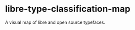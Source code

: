 libre-type-classification-map
=============================

A visual map of libre and open source typefaces.
